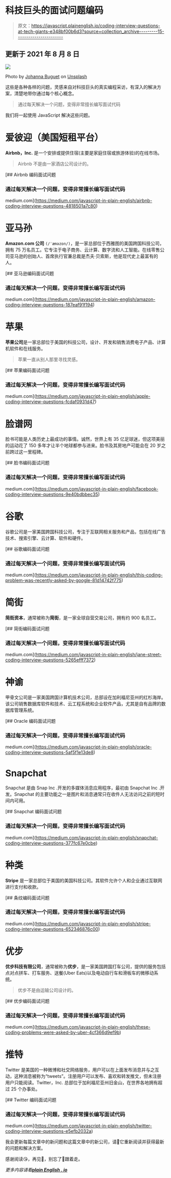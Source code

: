 # 科技巨头的面试问题编码

> 原文：<https://javascript.plainenglish.io/coding-interview-questions-at-tech-giants-e348bf00b6d3?source=collection_archive---------15----------------------->

## 更新于 2021 年 8 月 8 日

![](img/5597a438881b9663be769dee94319620.png)

Photo by [Johanna Buguet](https://unsplash.com/@johannabuguet?utm_source=medium&utm_medium=referral) on [Unsplash](https://unsplash.com?utm_source=medium&utm_medium=referral)

这些是各种各样的问题，灵感来自对科技巨头的真实编程采访，有深入的解决方案，清楚地带你通过每个核心概念。

> 通过每天解决一个问题，变得非常擅长编写面试代码

我们将一起使用 JavaScript 解决这些问题。

# 爱彼迎（美国短租平台）

**Airbnb，Inc.** 是一个安排或提供住宿(主要是家庭住宿或旅游体验)的在线市场。

> Airbnb 不是由一家酒店公司设计的。

[](https://medium.com/javascript-in-plain-english/airbnb-coding-interview-questions-4818501a7c80) [## Airbnb 编码面试问题

### 通过每天解决一个问题，变得非常擅长编写面试代码

medium.com](https://medium.com/javascript-in-plain-english/airbnb-coding-interview-questions-4818501a7c80) 

# 亚马孙

**Amazon.com 公司** `(/ˈæməzɒn/)`，是一家总部位于西雅图的美国跨国科技公司，拥有 75 万名员工。它专注于电子商务、云计算、数字流和人工智能。在线零售公司亚马逊的创始人、首席执行官兼总裁是杰夫·贝索斯，他是现代史上最富有的人。

[](https://medium.com/javascript-in-plain-english/amazon-coding-interview-questions-187eaf91f194) [## 亚马逊编码面试问题

### 通过每天解决一个问题，变得非常擅长编写面试代码

medium.com](https://medium.com/javascript-in-plain-english/amazon-coding-interview-questions-187eaf91f194) 

# 苹果

**苹果公司**是一家总部位于美国的科技公司，设计、开发和销售消费电子产品、计算机软件和在线服务。

> 苹果一直从别人那里寻找灵感。

[](https://medium.com/javascript-in-plain-english/apple-coding-interview-questions-fcdaf0931d47) [## 苹果编码面试问题

### 通过每天解决一个问题，变得非常擅长编写面试代码

medium.com](https://medium.com/javascript-in-plain-english/apple-coding-interview-questions-fcdaf0931d47) 

# 脸谱网

脸书可能是人类历史上最成功的事情。诚然，世界上有 35 亿足球迷，但这项美丽的运动花了 150 多年才让半个地球都参与进来。脸书及其房地产可能会在 20 岁之前跨过这一里程碑。

[](https://medium.com/javascript-in-plain-english/facebook-coding-interview-questions-9e40bdbbec35) [## 脸书编码面试问题

### 通过每天解决一个问题，变得非常擅长编写面试代码

medium.com](https://medium.com/javascript-in-plain-english/facebook-coding-interview-questions-9e40bdbbec35) 

# 谷歌

谷歌公司是一家美国跨国科技公司，专注于互联网相关服务和产品，包括在线广告技术、搜索引擎、云计算、软件和硬件。

[](https://medium.com/javascript-in-plain-english/this-coding-problem-was-recently-asked-by-google-81d14742f775) [## 谷歌编码面试问题

### 通过每天解决一个问题，变得非常擅长编写面试代码

medium.com](https://medium.com/javascript-in-plain-english/this-coding-problem-was-recently-asked-by-google-81d14742f775) 

# 简街

**简街资本**，通常被称为**简街**，是一家全球自营交易公司，拥有约 900 名员工。

[](https://medium.com/javascript-in-plain-english/jane-street-coding-interview-questions-5265efff7372) [## 简街编码面试问题

### 通过每天解决一个问题，变得非常擅长编写面试代码

medium.com](https://medium.com/javascript-in-plain-english/jane-street-coding-interview-questions-5265efff7372) 

# 神谕

甲骨文公司是一家美国跨国计算机技术公司，总部设在加利福尼亚州的红杉海岸。该公司销售数据库软件和技术、云工程系统和企业软件产品，尤其是自有品牌的数据库管理系统。

[](https://medium.com/javascript-in-plain-english/oracle-coding-interview-questions-5af5f1e13de8) [## Oracle 编码面试问题

### 通过每天解决一个问题，变得非常擅长编写面试代码

medium.com](https://medium.com/javascript-in-plain-english/oracle-coding-interview-questions-5af5f1e13de8) 

# Snapchat

Snapchat 是由 Snap Inc .开发的多媒体消息应用程序，最初由 Snapchat Inc .开发。Snapchat 的主要功能之一是图片和消息通常只在收件人无法访问之前的短时间内可用。

[](https://medium.com/javascript-in-plain-english/snapchat-coding-interview-questions-377fc67e0cbe) [## Snapchat 编码面试问题

### 通过每天解决一个问题，变得非常擅长编写面试代码

medium.com](https://medium.com/javascript-in-plain-english/snapchat-coding-interview-questions-377fc67e0cbe) 

# 种类

**Stripe** 是一家总部位于美国的美国科技公司。其软件允许个人和企业通过互联网进行支付和收款。

[](https://medium.com/javascript-in-plain-english/stripe-coding-interview-questions-652346876c00) [## 条纹编码面试问题

### 通过每天解决一个问题，变得非常擅长编写面试代码

medium.com](https://medium.com/javascript-in-plain-english/stripe-coding-interview-questions-652346876c00) 

# 优步

**优步科技有限公司**，通常被称为**优步**，是一家美国跨国打车公司，提供的服务包括点对点拼车、打车服务、送餐(Uber Eats)以及电动自行车和滑板车的微移动系统。

> 优步不是由运输公司设计的。

[](https://medium.com/javascript-in-plain-english/these-coding-problems-were-asked-by-uber-4cf366d9ef9b) [## 优步编码面试问题

### 通过每天解决一个问题，变得非常擅长编写面试代码

medium.com](https://medium.com/javascript-in-plain-english/these-coding-problems-were-asked-by-uber-4cf366d9ef9b) 

# 推特

Twitter 是美国的一种微博和社交网络服务，用户可以在上面发布消息并与之互动，这种消息被称为“tweets”。注册用户可以发布、喜欢和转发推文，但未注册用户只能阅读。Twitter，Inc. 总部位于加利福尼亚州旧金山，在世界各地拥有超过 25 个办事处。

[](https://medium.com/javascript-in-plain-english/twitter-coding-interview-questions-e5efb2032a) [## Twitter 编码面试问题

### 通过每天解决一个问题，变得非常擅长编写面试代码

medium.com](https://medium.com/javascript-in-plain-english/twitter-coding-interview-questions-e5efb2032a) 

我会更新每篇文章中的新问题和这篇文章中的新公司，请🔖它重新阅读并获得最新的问题和解决方案。

感谢阅读😘，再见👋，别忘了👏跟着走。

*更多内容请看*[***plain English . io***](http://plainenglish.io/)